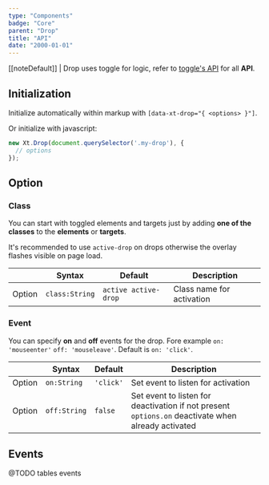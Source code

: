```yaml
---
type: "Components"
badge: "Core"
parent: "Drop"
title: "API"
date: "2000-01-01"
---
```


[[noteDefault]]
| Drop uses toggle for logic, refer to [toggle's API](/components/toggle/api) for all **API**.

## Initialization

Initialize automatically within markup with `[data-xt-drop="{ <options> }"]`.

Or initialize with javascript:

```jsx
new Xt.Drop(document.querySelector('.my-drop'), {
  // options
});
```

## Option

### Class

You can start with toggled elements and targets just by adding **one of the classes** to the **elements** or **targets**.

It's recommended to use `active-drop` on drops otherwise the overlay flashes visible on page load.

<div class="table--scroll">

|                         | Syntax                                    | Default                       | Description                   |
| ----------------------- | ----------------------------------------- | ----------------------------- | ----------------------------- |
| Option                  | `class:String`                          | `active active-drop`        | Class name for activation            |

</div>

### Event

You can specify **on** and **off** events for the drop. Fore example `on: 'mouseenter'` `off: 'mouseleave'`. Default is `on: 'click'`.

<div class="table--scroll">

|                         | Syntax                                    | Default                       | Description                   |
| ----------------------- | ----------------------------------------- | ----------------------------- | ----------------------------- |
| Option                  | `on:String`                              | `'click'`                     | Set event to listen for activation           |
| Option                  | `off:String`                             | `false`                       | Set event to listen for deactivation if not present `options.on` deactivate when already activated          |

</div>

<demo>
  <demovanilla src="vanilla/components/drop/event">
  </demovanilla>
</demo>

## Events

@TODO tables events
